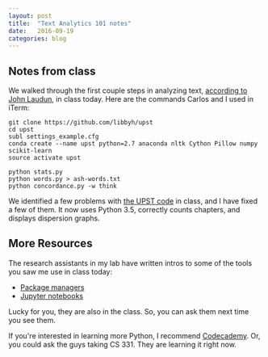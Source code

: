 ```yaml
---
layout: post
title:  "Text Analytics 101 notes"
date:   2016-09-19
categories: blog
---
```


## Notes from class

We walked through the first couple steps in analyzing text, [according to John Laudun](http://johnlaudun.org/20130221-text-analytics-101/), in class today. Here are the commands Carlos and I used in iTerm:

```
git clone https://github.com/libbyh/upst
cd upst
subl settings_example.cfg
conda create --name upst python=2.7 anaconda nltk Cython Pillow numpy scikit-learn
source activate upst

python stats.py
python words.py > ash-words.txt
python concordance.py -w think
```

We identified a few problems with [the UPST code](http://github.com/libbyh/upst) in class, and I have fixed a few of them. It now uses Python 3.5, correctly counts chapters, and displays dispersion graphs.

## More Resources
The research assistants in my lab have written intros to some of the tools you saw me use in class today:

- [Package managers](http://www.casmlab.org/code/package-management/)
- [Jupyter notebooks](http://www.casmlab.org/code/running-casm-lab-code/)

Lucky for you, they are also in the class. So, you can ask them next time you see them.

If you're interested in learning more Python, I recommend [Codecademy](https://www.codecademy.com/learn/python). Or, you could ask the guys taking CS 331. They are learning it right now.